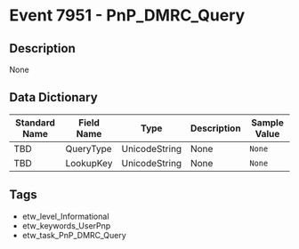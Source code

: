 # Event 7951 - PnP_DMRC_Query

## Description
None

## Data Dictionary
|Standard Name|Field Name|Type|Description|Sample Value|
|---|---|---|---|---|
|TBD|QueryType|UnicodeString|None|`None`|
|TBD|LookupKey|UnicodeString|None|`None`|

## Tags
* etw_level_Informational
* etw_keywords_UserPnp
* etw_task_PnP_DMRC_Query